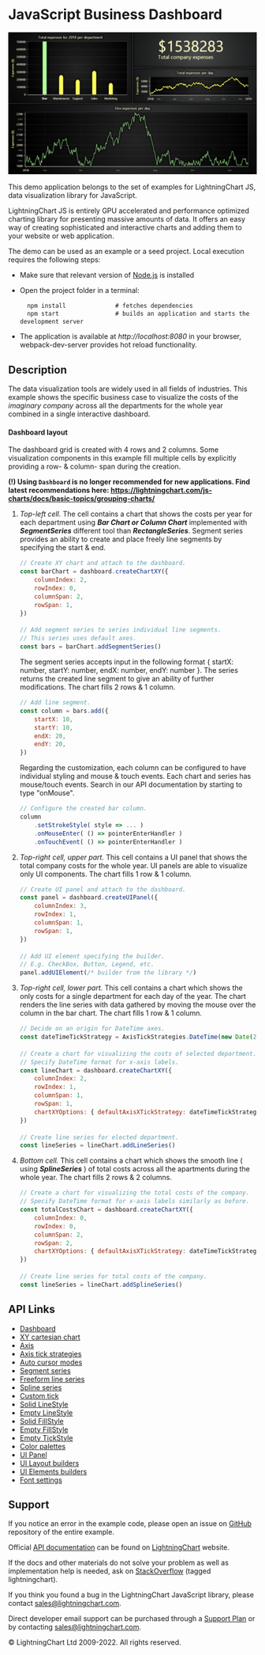 # JavaScript Business Dashboard

![JavaScript Business Dashboard](dashboardBusiness-darkGold.png)

This demo application belongs to the set of examples for LightningChart JS, data visualization library for JavaScript.

LightningChart JS is entirely GPU accelerated and performance optimized charting library for presenting massive amounts of data. It offers an easy way of creating sophisticated and interactive charts and adding them to your website or web application.

The demo can be used as an example or a seed project. Local execution requires the following steps:

-   Make sure that relevant version of [Node.js](https://nodejs.org/en/download/) is installed
-   Open the project folder in a terminal:

          npm install              # fetches dependencies
          npm start                # builds an application and starts the development server

-   The application is available at _http://localhost:8080_ in your browser, webpack-dev-server provides hot reload functionality.


## Description

The data visualization tools are widely used in all fields of industries. This example shows the specific business case to visualize the costs of the _imaginary company_ across all the departments for the whole year combined in a single interactive dashboard.

#### Dashboard layout

The dashboard grid is created with 4 rows and 2 columns. Some visualization components in this example fill multiple cells by explicitly providing a row- & column- span during the creation.

**(!) Using `Dashboard` is no longer recommended for new applications. Find latest recommendations here: https://lightningchart.com/js-charts/docs/basic-topics/grouping-charts/**

1. _Top-left cell._ The cell contains a chart that shows the costs per year for each department using **_Bar Chart or Column Chart_** implemented with **_SegmentSeries_** different tool than **_RectangleSeries_**. Segment series provides an ability to create and place freely line segments by specifying the start & end.

    ```javascript
    // Create XY chart and attach to the dashboard.
    const barChart = dashboard.createChartXY({
        columnIndex: 2,
        rowIndex: 0,
        columnSpan: 2,
        rowSpan: 1,
    })

    // Add segment series to series individual line segments.
    // This series uses default axes.
    const bars = barChart.addSegmentSeries()
    ```

    The segment series accepts input in the following format { startX: number, startY: number, endX: number, endY: number }. The series returns the created line segment to give an ability of further modifications. The chart fills 2 rows & 1 column.

    ```javascript
    // Add line segment.
    const column = bars.add({
        startX: 10,
        startY: 10,
        endX: 20,
        endY: 20,
    })
    ```

    Regarding the customization, each column can be configured to have individual styling and mouse & touch events. Each chart and series has mouse/touch events. Search in our API documentation by starting to type "onMouse".

    ```javascript
    // Configure the created bar column.
    column
        .setStrokeStyle( style => ... )
        .onMouseEnter( () => pointerEnterHandler )
        .onTouchEvent( () => pointerEnterHandler )
    ```

2. _Top-right cell, upper part._ This cell contains a UI panel that shows the total company costs for the whole year. UI panels are able to visualize only UI components. The chart fills 1 row & 1 column.

    ```javascript
    // Create UI panel and attach to the dashboard.
    const panel = dashboard.createUIPanel({
        columnIndex: 3,
        rowIndex: 1,
        columnSpan: 1,
        rowSpan: 1,
    })

    // Add UI element specifying the builder.
    // E.g. CheckBox, Button, Legend, etc.
    panel.addUIElement(/* builder from the library */)
    ```

3. _Top-right cell, lower part._ This cell contains a chart which shows the only costs for a single department for each day of the year. The chart renders the line series with data gathered by moving the mouse over the column in the bar chart. The chart fills 1 row & 1 column.

    ```javascript
    // Decide on an origin for DateTime axes.
    const dateTimeTickStrategy = AxisTickStrategies.DateTime(new Date(2018, 0, 1))

    // Create a chart for visualizing the costs of selected department.
    // Specify DateTime format for x-axis labels.
    const lineChart = dashboard.createChartXY({
        columnIndex: 2,
        rowIndex: 1,
        columnSpan: 1,
        rowSpan: 1,
        chartXYOptions: { defaultAxisXTickStrategy: dateTimeTickStrategy },
    })

    // Create line series for elected department.
    const lineSeries = lineChart.addLineSeries()
    ```

4. _Bottom cell._ This cell contains a chart which shows the smooth line ( using **_SplineSeries_** ) of total costs across all the apartments during the whole year. The chart fills 2 rows & 2 columns.

    ```javascript
    // Create a chart for visualizing the total costs of the company.
    // Specify DateTime format for x-axis labels similarly as before.
    const totalCostsChart = dashboard.createChartXY({
        columnIndex: 0,
        rowIndex: 0,
        columnSpan: 2,
        rowSpan: 2,
        chartXYOptions: { defaultAxisXTickStrategy: dateTimeTickStrategy },
    })

    // Create line series for total costs of the company.
    const lineSeries = lineChart.addSplineSeries()
    ```


## API Links

* [Dashboard]
* [XY cartesian chart]
* [Axis]
* [Axis tick strategies]
* [Auto cursor modes]
* [Segment series]
* [Freeform line series]
* [Spline series]
* [Custom tick]
* [Solid LineStyle]
* [Empty LineStyle]
* [Solid FillStyle]
* [Empty FillStyle]
* [Empty TickStyle]
* [Color palettes]
* [UI Panel]
* [UI Layout builders]
* [UI Elements builders]
* [Font settings]


## Support

If you notice an error in the example code, please open an issue on [GitHub][0] repository of the entire example.

Official [API documentation][1] can be found on [LightningChart][2] website.

If the docs and other materials do not solve your problem as well as implementation help is needed, ask on [StackOverflow][3] (tagged lightningchart).

If you think you found a bug in the LightningChart JavaScript library, please contact sales@lightningchart.com.

Direct developer email support can be purchased through a [Support Plan][4] or by contacting sales@lightningchart.com.

[0]: https://github.com/Arction/
[1]: https://lightningchart.com/lightningchart-js-api-documentation/
[2]: https://lightningchart.com
[3]: https://stackoverflow.com/questions/tagged/lightningchart
[4]: https://lightningchart.com/support-services/

© LightningChart Ltd 2009-2022. All rights reserved.


[Dashboard]: https://lightningchart.com/js-charts/api-documentation/v5.2.0/classes/Dashboard.html
[XY cartesian chart]: https://lightningchart.com/js-charts/api-documentation/v5.2.0/classes/ChartXY.html
[Axis]: https://lightningchart.com/js-charts/api-documentation/v5.2.0/classes/Axis.html
[Axis tick strategies]: https://lightningchart.com/js-charts/api-documentation/v5.2.0/variables/AxisTickStrategies.html
[Auto cursor modes]: https://lightningchart.com/js-charts/api-documentation/v5.2.0/enums/AutoCursorModes.html
[Segment series]: https://lightningchart.com/js-charts/api-documentation/v5.2.0/classes/SegmentSeries.html
[Freeform line series]: https://lightningchart.com/js-charts/api-documentation/v5.2.0/classes/LineSeries.html
[Spline series]: https://lightningchart.com/js-charts/api-documentation/v5.2.0/classes/SplineSeries.html
[Custom tick]: https://lightningchart.com/js-charts/api-documentation/v5.2.0/classes/CustomTick.html
[Solid LineStyle]: https://lightningchart.com/js-charts/api-documentation/v5.2.0/classes/SolidLine.html
[Empty LineStyle]: https://lightningchart.com/js-charts/api-documentation/v5.2.0/variables/emptyLine.html
[Solid FillStyle]: https://lightningchart.com/js-charts/api-documentation/v5.2.0/classes/SolidFill.html
[Empty FillStyle]: https://lightningchart.com/js-charts/api-documentation/v5.2.0/variables/emptyFill-1.html
[Empty TickStyle]: https://lightningchart.com/js-charts/api-documentation/v5.2.0/variables/emptyTick.html
[Color palettes]: https://lightningchart.com/js-charts/api-documentation/v5.2.0/variables/ColorPalettes.html
[UI Panel]: https://lightningchart.com/js-charts/api-documentation/v5.2.0/classes/UIPanel.html
[UI Layout builders]: https://lightningchart.com/js-charts/api-documentation/v5.2.0/variables/UILayoutBuilders.html
[UI Elements builders]: https://lightningchart.com/js-charts/api-documentation/v5.2.0/variables/UIElementBuilders.html
[Font settings]: https://lightningchart.com/js-charts/api-documentation/v5.2.0/classes/FontSettings.html

